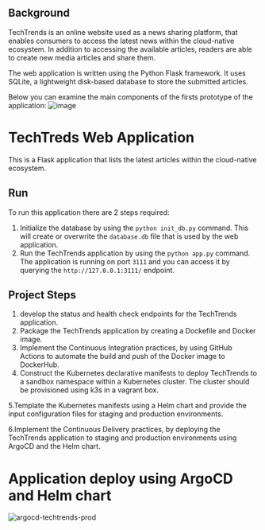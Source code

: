 ## Background

TechTrends is an online website used as a news sharing platform, that enables consumers to access the latest news within the cloud-native ecosystem. In addition to accessing the available articles, readers are able to create new media articles and share them.

The web application is written using the Python Flask framework. It uses SQLite, a lightweight disk-based database to store the submitted articles. 

Below you can examine the main components of the firsts prototype of the application:
![image](https://user-images.githubusercontent.com/24944117/148274846-8b5d2736-4489-45e1-8937-5938c0abee48.png)


# TechTreds Web Application

This is a Flask application that lists the latest articles within the cloud-native ecosystem.

## Run 

To run this application there are 2 steps required:

1. Initialize the database by using the `python init_db.py` command. This will create or overwrite the `database.db` file that is used by the web application.
2.  Run the TechTrends application by using the `python app.py` command. The application is running on port `3111` and you can access it by querying the `http://127.0.0.1:3111/` endpoint.

## Project Steps 

1. develop the status and health check endpoints for the TechTrends application.
2. Package the TechTrends application by creating a Dockefile and Docker image.
3. Implement the Continuous Integration practices, by using GitHub Actions to automate the build and push of the Docker image to DockerHub.
4. Construct the Kubernetes declarative manifests to deploy TechTrends to a sandbox namespace within a Kubernetes cluster.
The cluster should be provisioned using k3s in a vagrant box.

5.Template the Kubernetes manifests using a Helm chart and provide the input configuration files for staging and production environments.

6.Implement the Continuous Delivery practices, by deploying the TechTrends application to staging and production environments using ArgoCD and the Helm chart.
    

# Application deploy using ArgoCD and Helm chart
![argocd-techtrends-prod](https://user-images.githubusercontent.com/24944117/148275629-73bc97b1-79c0-4ae4-a183-8dfa9445a1b3.png)

    
    
